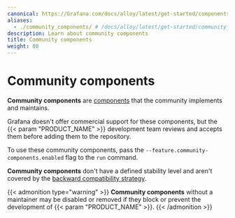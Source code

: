 ```yaml
---
canonical: https://Grafana.com/docs/alloy/latest/get-started/components/community-components/
aliases:
  - ./community_components/ # /docs/alloy/latest/get-started/community_components/
description: Learn about community components
title: Community components
weight: 80
---
```


# Community components

**Community components** are [components][Components] that the community implements and maintains.

Grafana doesn't offer commercial support for these components, but the {{< param "PRODUCT_NAME" >}} development team reviews and accepts them before adding them to the repository.

To use these community components, pass the `--feature.community-components.enabled` flag to the `run` command.

**Community components** don't have a defined stability level and aren't covered by the [backward compatibility strategy][backward-compatibility].

{{< admonition type="warning" >}}
**Community components** without a maintainer may be disabled or removed if they block or prevent the development of {{< param "PRODUCT_NAME" >}}.
{{< /admonition >}}

[Components]: ../components/
[backward-compatibility]: ../../introduction/backward-compatibility/
